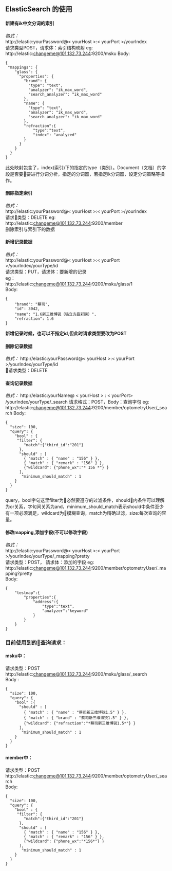 ## ElasticSearch 的使用

#### 新建有ik中文分词的索引
*格式：*    
http://elastic:yourPassword@< yourHost >:< yourPort >/yourIndex    
请求类型POST，请求体：索引结构映射 
eg:    
http://elastic:changeme@101.132.73.244:9200/msku
Body:
```    
{    
 "mappings": {
    "glass": {
      "properties": {
        "brand": {
          "type": "text",
          "analyzer": "ik_max_word",
          "search_analyzer": "ik_max_word"
        },
        "name": {
          "type": "text",
          "analyzer": "ik_max_word",
          "search_analyzer": "ik_max_word"
        },
        "refraction":{
        	"type":"text",
        	"index": "analyzed"
        }
      }
    }
  }
}  
```   
此处映射包含了，index(索引)下的指定的type（类别）。Document（文档）的字段是否要要进行分词分析，指定的分词器，若指定ik分词器，设定分词策略等操作。    

#### 删除指定索引
*格式：*    
http://elastic:yourPassword@< yourHost >:< yourPort >/yourIndex     
请求类型：DELETE
eg:     
http://elastic:changeme@101.132.73.244:9200/member    
删除索引与索引下的数据     

#### 新增记录数据 
*格式：*     
http://elastic:yourPassword@< yourHost >:< yourPort >/yourIndex/yourType/id    
请求类型：PUT，请求体：要新增的记录     
eg：      
http://elastic:changeme@101.132.73.244:9200/msku/glass/1      
Body:
```     
{
    "brand": "蔡司",
    "id": 3042,
    "name": "1.6新三维博锐（钻立方晶彩膜）",
    "refraction": 1.6
}   
```    
**新增记录时候，也可以不指定id,但此时请求类型要改为POST**    
         
#### 删除记录数据      
*格式：*
http://elastic:yourPassword@< yourHost >:< yourPort >/yourIndex/yourType/id     
请求类型：DELETE       

#### 查询记录数据   
*格式：*
http://elastic:yourName@ < yourHost > : < yourPort> /yourIndex/yourType/_search
请求格式：POST，Body：查询字句
eg:         
http://elastic:changeme@101.132.73.244:9200/member/optometryUser/_search
Body:
```      
{
  "size": 100,
  "query": {
    "bool" : {
     "filter": {
      	"match":{"third_id":"201"}
      },
      "should" : [
        { "match" : { "name" : "156" } },
        { "match" : { "remark" : "156" } },
        {"wildcard": {"phone_wx":"* 156 *"} }
      ],
       "minimum_should_match" : 1
    }
  }
}
```

query，bool字句这里filter为必然要遵守的过滤条件，should内条件可以理解为or关系，字句间关系为and，minimum_should_match表示should中条件至少有一项必须满足，wildcard为模糊查询，match为精确过滤，size:每次查询的容量。       
#### 修改mapping,添加字段(不可以修改字段)
*格式：*       
http://elastic:yourPassword@< yourHost >:< yourPort >/yourIndex/yourType/_mapping?pretty       
请求类型：POST， 请求体：添加的字段
eg:      
http://elastic:changeme@101.132.73.244:9200/member/optometryUser/_mapping?pretty         
Body:       
```
{
	"testmap":{
		"properties":{
			"address":{
				"type":"text",
				"analyzer":"keyword"
			}
		}
	}
}
```


### 目前使用到的查询请求：

#### msku中：

请求类型：POST
http://elastic:changeme@101.132.73.244:9200/msku/glass/_search   
Body : 
```       
{
  "size": 100,
  "query": {
    "bool" :{
      "should" : [
        { "match" : { "name" : "蔡司新三维博锐1.5" } },
        { "match" : { "brand" : "蔡司新三维博锐1.5" } },
        {"wildcard": {"refraction":"*蔡司新三维博锐1.5*"} }
      ],
       "minimum_should_match" : 1
    }
  }
}
```

#### member中：     
请求类型：POST      
http://elastic:changeme@101.132.73.244:9200/member/optometryUser/_search     
Body:   
```     
{
  "size": 100,
  "query": {
    "bool" : {
     "filter": {
      	"match":{"third_id":"201"}
      },
      "should" : [
        { "match" : { "name" : "156" } },
        { "match" : { "remark" : "156" } },
        {"wildcard": {"phone_wx":"*156*"} }
      ],
       "minimum_should_match" : 1
    }
  }
}
```


